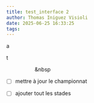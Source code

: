 ```yaml
---
title: test_interface 2
author: Thomas Iniguez Visioli
date: 2025-06-25 16:33:25
tags:
---
```


a

t &nbsp;&nbsp;&nbsp;&nbsp;

&nbsp;&nbsp;&nbsp;&nbsp;&nbsp;&nbsp;&nbsp;&nbsp;&nbsp;&nbsp;&nbsp;&nbsp;&nbsp;&nbsp;&nbsp;&nbsp;&nbsp;&nbsp;&nbsp;&nbsp

* [ ] mettre à jour le championnat
* [ ] ajouter tout les stades

